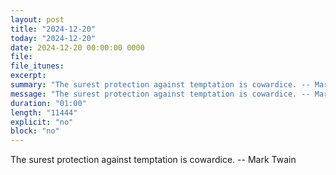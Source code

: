```yaml
---
layout: post
title: "2024-12-20"
today: "2024-12-20"
date: 2024-12-20 00:00:00 0000
file:
file_itunes:
excerpt:
summary: "The surest protection against temptation is cowardice. -- Mark Twain"
message: "The surest protection against temptation is cowardice. -- Mark Twain"
duration: "01:00"
length: "11444"
explicit: "no"
block: "no"
---
```

The surest protection against temptation is cowardice. -- Mark Twain

